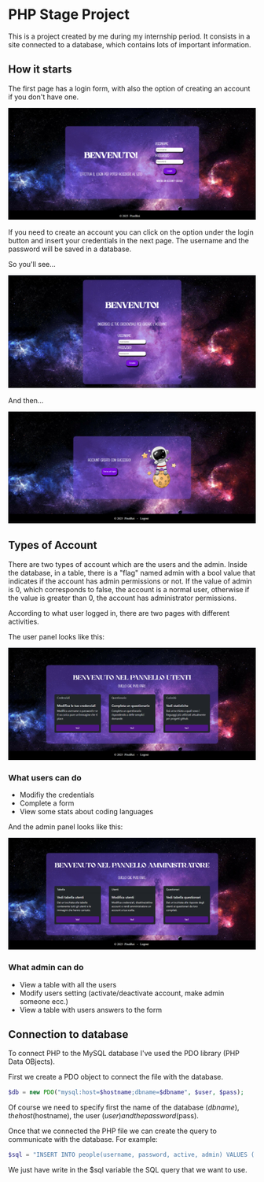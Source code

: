 
# PHP Stage Project

This is a project created by me during my internship period.
It consists in a site connected to a database, which contains lots of important information.

## How it starts

The first page has a login form, with also the option of creating an account if you don't have one.

![Login form](screenshots/login.png)

If you need to create an account you can click on the option under the login button and insert your credentials in the next page. The username and the password will be saved in a database.

So you'll see...

![creating account](screenshots/creating-account.png)

And then...

![account created](screenshots/account-created.png)

## Types of Account

There are two types of account which are the users and the admin.
Inside the database, in a table, there is a "flag" named admin with a bool value that indicates if the account has admin permissions or not. If the value of admin is 0, which corresponds to false, the account is a normal user, otherwise if the value is greater than 0, the account has administrator permissions.

According to what user logged in, there are two pages with different activities.

The user panel looks like this:

![user panel](screenshots/user-panel.png)

### What users can do

- Modifiy the credentials
- Complete a form
- View some stats about coding languages

And the admin panel looks like this: 

![admin panel](screenshots/admin-panel.png)

### What admin can do

- View a table with all the users 
- Modify users setting (activate/deactivate account, make admin someone ecc.) 
- View a table with users answers to the form 

## Connection to database

To connect PHP to the MySQL database I've used the PDO library (PHP Data OBjects).

First we create a PDO object to connect the file with the database.

```php
$db = new PDO("mysql:host=$hostname;dbname=$dbname", $user, $pass);
```
Of course we need to specify first the name of the database ($dbname), the host ($hostname), the user ($user) and the password ($pass).

Once that we connected the PHP file we can create the query to communicate with the database.
For example:

```php
$sql = "INSERT INTO people(username, password, active, admin) VALUES (:username, :password, :active, :admin)";
```
We just have write in the $sql variable the SQL query that we want to use.